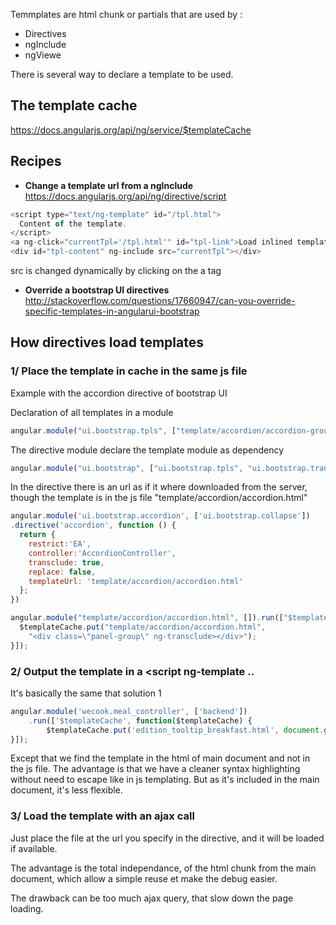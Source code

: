 Temmplates are html chunk or partials that are used by : 
* Directives 
* ngInclude 
* ngViewe

There is several way to declare a template to be used. 
## The template cache 

https://docs.angularjs.org/api/ng/service/$templateCache


## Recipes 

* **Change a template url from a ngInclude**    
https://docs.angularjs.org/api/ng/directive/script
````js
<script type="text/ng-template" id="/tpl.html">
  Content of the template.
</script>
<a ng-click="currentTpl='/tpl.html'" id="tpl-link">Load inlined template</a>
<div id="tpl-content" ng-include src="currentTpl"></div>
````
src is changed dynamically by clicking on the a tag 

* **Override a bootstrap UI directives**   
http://stackoverflow.com/questions/17660947/can-you-override-specific-templates-in-angularui-bootstrap

## How directives load templates 
### 1/ Place the template in cache in the same js file


Example with the accordion directive of bootstrap UI 

Declaration of all templates in a module
````js
angular.module("ui.bootstrap.tpls", ["template/accordion/accordion-group.html","template/accordion/accordion.html","template/alert/alert.html","template/carousel/carousel.html","template/carousel/slide.html","template/datepicker/datepicker.html","template/datepicker/day.html","template/datepicker/month.html","template/datepicker/popup.html","template/datepicker/year.html","template/modal/backdrop.html","template/modal/window.html","template/pagination/pager.html","template/pagination/pagination.html","template/tooltip/tooltip-html-unsafe-popup.html","template/tooltip/tooltip-popup.html","template/popover/popover.html","template/progressbar/bar.html","template/progressbar/progress.html","template/progressbar/progressbar.html","template/rating/rating.html","template/tabs/tab.html","template/tabs/tabset.html","template/timepicker/timepicker.html","template/typeahead/typeahead-match.html","template/typeahead/typeahead-popup.html"]);
````

The directive module declare the template module as dependency
````js 
angular.module("ui.bootstrap", ["ui.bootstrap.tpls", "ui.bootstrap.transition","ui.bootstrap.collapse","ui.bootstrap.accordion","ui.bootstrap.alert","ui.bootstrap.bindHtml","ui.bootstrap.buttons","ui.bootstrap.carousel","ui.bootstrap.dateparser","ui.bootstrap.position","ui.bootstrap.datepicker","ui.bootstrap.dropdown","ui.bootstrap.modal","ui.bootstrap.pagination","ui.bootstrap.tooltip","ui.bootstrap.popover","ui.bootstrap.progressbar","ui.bootstrap.rating","ui.bootstrap.tabs","ui.bootstrap.timepicker","ui.bootstrap.typeahead"]);
````
In the directive there is an url as if it where downloaded from the server, though the template is in the js file 
"template/accordion/accordion.html"
````js
angular.module('ui.bootstrap.accordion', ['ui.bootstrap.collapse'])
.directive('accordion', function () {
  return {
    restrict:'EA',
    controller:'AccordionController',
    transclude: true,
    replace: false,
    templateUrl: 'template/accordion/accordion.html'
  };
})
````

````js
angular.module("template/accordion/accordion.html", []).run(["$templateCache", function($templateCache) {
  $templateCache.put("template/accordion/accordion.html",
    "<div class=\"panel-group\" ng-transclude></div>");
}]);
````

### 2/ Output the template in a <script ng-template .. 

It's basically the same that solution 1 
````js
angular.module('wecook.meal_controller', ['backend'])
    .run(['$templateCache', function($templateCache) {
        $templateCache.put('edition_tooltip_breakfast.html', document.getElementById('edition_tooltip_breakfast.html').innerHTML );
}]);
````
Except that we find the template in the html of main document and not in the js file. 
The advantage is that we have a cleaner syntax highlighting without need to escape like in js templating. 
But as it's included in the main document, it's less flexible.

### 3/ Load the template with an ajax call 

Just place the file at the url you specify in the directive, and it will be loaded if available. 

The advantage is the total independance, of the html chunk from the main document, which allow a simple reuse et make the debug easier. 

The drawback can be too much ajax query, that slow down the page loading. 